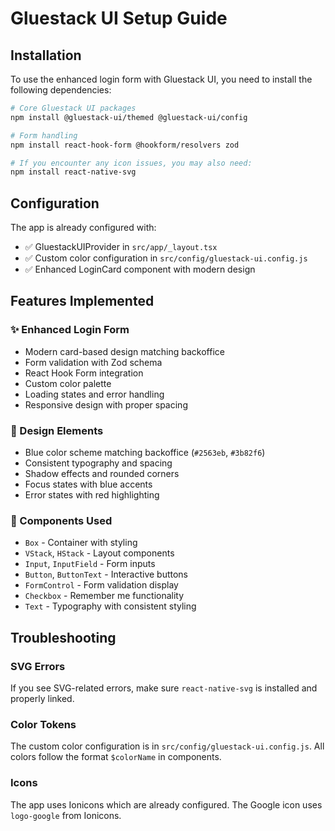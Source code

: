 # Gluestack UI Setup Guide

## Installation

To use the enhanced login form with Gluestack UI, you need to install the following dependencies:

```bash
# Core Gluestack UI packages
npm install @gluestack-ui/themed @gluestack-ui/config

# Form handling
npm install react-hook-form @hookform/resolvers zod

# If you encounter any icon issues, you may also need:
npm install react-native-svg
```

## Configuration

The app is already configured with:
- ✅ GluestackUIProvider in `src/app/_layout.tsx`
- ✅ Custom color configuration in `src/config/gluestack-ui.config.js`
- ✅ Enhanced LoginCard component with modern design

## Features Implemented

### ✨ Enhanced Login Form
- Modern card-based design matching backoffice
- Form validation with Zod schema
- React Hook Form integration
- Custom color palette
- Loading states and error handling
- Responsive design with proper spacing

### 🎨 Design Elements
- Blue color scheme matching backoffice (`#2563eb`, `#3b82f6`)
- Consistent typography and spacing
- Shadow effects and rounded corners
- Focus states with blue accents
- Error states with red highlighting

### 🔧 Components Used
- `Box` - Container with styling
- `VStack`, `HStack` - Layout components
- `Input`, `InputField` - Form inputs
- `Button`, `ButtonText` - Interactive buttons
- `FormControl` - Form validation display
- `Checkbox` - Remember me functionality
- `Text` - Typography with consistent styling

## Troubleshooting

### SVG Errors
If you see SVG-related errors, make sure `react-native-svg` is installed and properly linked.

### Color Tokens
The custom color configuration is in `src/config/gluestack-ui.config.js`. All colors follow the format `$colorName` in components.

### Icons
The app uses Ionicons which are already configured. The Google icon uses `logo-google` from Ionicons. 